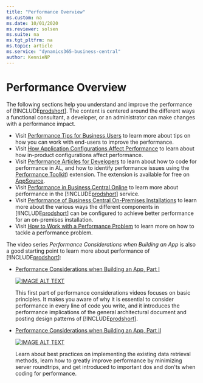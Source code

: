 ```yaml
---
title: "Performance Overview"
ms.custom: na
ms.date: 10/01/2020
ms.reviewer: solsen
ms.suite: na
ms.tgt_pltfrm: na
ms.topic: article
ms.service: "dynamics365-business-central"
author: KennieNP
---
```


# Performance Overview

The following sections help you understand and improve the performance of [!INCLUDE[prodshort](../developer/includes/prodshort.md)]. The content is centered around the different ways a functional consultant, a developer, or an administrator can make changes with a performance impact.

- Visit [Performance Tips for Business Users](performance-users.md) to learn more about tips on how you can work with end-users to improve the performance.
- Visit [How Application Configurations Affect Performance](performance-application.md) to learn about how in-product configurations affect performance.
- Visit [Performance Articles for Developers](performance-developer.md) to learn about how to code for performance in AL, and how to identify performance issues using the [Performance Toolkit](../developer/devenv-performance-toolkit.md)) extension. The extension is available for free on [AppSource](https://go.microsoft.com/fwlink/?linkid=2148001). 
- Visit [Performance in Business Central Online](performance-online.md) to learn more about performance in the [!INCLUDE[prodshort](../developer/includes/prodshort.md)] service.
- Visit [Performance of Business Central On-Premises Installations](performance-onprem.md) to learn more about the various ways the different components in [!INCLUDE[prodshort](../developer/includes/prodshort.md)] can be configured to achieve better performance for an on-premises installation.
- Visit [How to Work with a Performance Problem](performance-work-perf-problem.md) to learn more on how to tackle a performance problem.


The video series *Performance Considerations when Building an App* is also a good starting point to learn more about performance of [!INCLUDE[prodshort](../developer/includes/prodshort.md)]:

- [Performance Considerations when Building an App, Part I](https://www.youtube.com/watch?v=MooYL05V11Y)  

  [![IMAGE ALT TEXT](http://img.youtube.com/vi/MooYL05V11Y/0.jpg)](https://www.youtube.com/watch?v=MooYL05V11Y "Performance Considerations when Building an App Part I")

  This first part of performance considerations videos focuses on basic principles. It makes you aware of why it is essential to consider performance in every line of code you write, and it introduces the performance implications of the general architectural document and posting design patterns of [!INCLUDE[prodshort](../developer/includes/prodshort.md)].
  
- [Performance Considerations when Building an App, Part II](https://www.youtube.com/watch?v=VN7V4GyULtY)  

  [![IMAGE ALT TEXT](http://img.youtube.com/vi/VN7V4GyULtY/0.jpg)](https://www.youtube.com/watch?v=VN7V4GyULtY "Performance Considerations when Building an App Part II")

  Learn about best practices on implementing the existing data retrieval methods, learn how to greatly improve performance by minimizing server roundtrips, and get introduced to important dos and don'ts when coding for performance.
  
